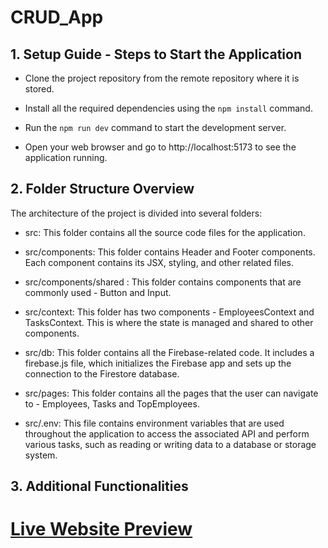 # CRUD_App 

## 1. Setup Guide - Steps to Start the Application

- Clone the project repository from the remote repository where it is stored.

- Install all the required dependencies using the `npm install` command.

- Run the `npm run dev` command to start the development server.

- Open your web browser and go to http://localhost:5173 to see the application running.

## 2. Folder Structure Overview

The architecture of the project is divided into several folders: 

- src: This folder contains all the source code files for the application.

- src/components: This folder contains Header and Footer components. Each component contains its JSX, styling, and other related files.

- src/components/shared : This folder contains components that are commonly used - Button and Input.

- src/context: This folder has two components - EmployeesContext and TasksContext. This is where the state is managed and shared to other components. 

- src/db: This folder contains all the Firebase-related code. It includes a firebase.js file, which initializes the Firebase app and sets up the connection to the Firestore database.

- src/pages: This folder contains all the pages that the user can navigate to - Employees, Tasks and TopEmployees.

- src/.env: This file contains environment variables that are used throughout the application to access the associated API and perform various tasks, such as reading or writing data to a database or storage system.

## 3. Additional Functionalities

# [Live Website Preview](https://crud-app-58c6e.firebaseapp.com/)
